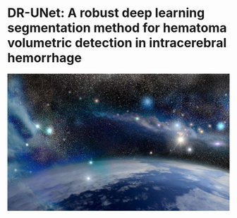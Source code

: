 # DR-UNet: A robust deep learning segmentation method for hematoma volumetric detection in intracerebral hemorrhage



![Test](figures/space.jpg)
